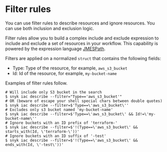 # Filter rules

You can use filter rules to describe resources and ignore resources. You can use both inclusion and exclusion logic.

Filter rules allow you to build a complex include and exclude expression to include and exclude a set of resources in your workflow. This capability is powered by the expression language [JMESPath](https://jmespath.org).

Filters are applied on a normalized `struct` that contains the following fields:

* Type: Type of the resource, for example, `aws_s3_bucket`
* Id: Id of the resource, for example, `my-bucket-name`

​Examples of filter rules follow.

```
# Will include only S3 bucket in the search
$ snyk iac describe --filter="Type=='aws_s3_bucket'"
# OR (beware of escape your shell special chars between double quotes)
$ snyk iac describe --filter=$'Type==\'aws_s3_bucket\''
# Excludes only s3 bucket named 'my-bucket-name'
$ snyk iac describe --filter=$'Type==\'aws_s3_bucket\' && Id!=\'my-bucket-name\''
# Ignore buckets with an ID prefix of 'terraform-'
$ snyk iac describe --filter=$'!(Type==\'aws_s3_bucket\' && starts_with(Id, \'terraform-\'))'
# Ignore buckets with an ID suffix of '-test'
$ snyk iac describe --filter=$'!(Type==\'aws_s3_bucket\' && ends_with(Id, \'-test\'))'
```
